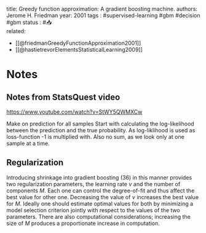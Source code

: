 
title: Greedy function approximation: A gradient boosting machine.
authors: Jerome H. Friedman
year: 2001
tags :  #supervised-learning #gbm #decision #gbm 
status : #📥  
related: 
- [[@friedmanGreedyFunctionApproximation2001]]
- [[@hastietrevorElementsStatisticalLearning2009]]

# Notes

## Notes from StatsQuest video
https://www.youtube.com/watch?v=StWY5QWMXCw

Make on prediction for all samples
Start with calculating the log-likelihood between the prediction and the true probability. As log-liklihood is used as loss-function -1 is multiplied with. Also no sum, as we look only at one sample at a time.

## Regularization

Introducing shrinkage into gradient boosting (36) in this manner provides two regularization parameters, the learning rate $\nu$ and the number of components $M$. Each one can control the degree-of-fit and thus affect the best value for other one. Decreasing the value of $\nu$ increases the best value for $M$. Ideally one should estimate optimal values for both by minimizing a model selection criterion jointly with respect to the values of the two parameters. There are also computational considerations; increasing the size of $M$ produces a proportionate increase in computation.